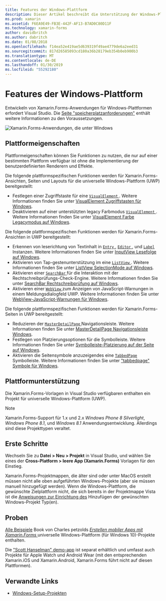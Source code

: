 ```yaml
---
title: Features der Windows-Plattform
description: Dieser Artikel beschreibt die Unterstützung der Windows-Plattform, die in Xamarin.Forms verfügbar ist.
ms.prod: xamarin
ms.assetid: F6EA9E49-FB3E-442F-AF13-B7AD0C80D11F
ms.technology: xamarin-forms
author: davidbritch
ms.author: dabritch
ms.date: 01/08/2018
ms.openlocfilehash: f14ea52e419ae5d639319f49ae4779de6a2eed31
ms.sourcegitcommit: 817d26585093cd180a36b28179eb354b0eb900b3
ms.translationtype: MT
ms.contentlocale: de-DE
ms.lasthandoff: 01/30/2019
ms.locfileid: "55292180"
---
```

# <a name="windows-platform-features"></a>Features der Windows-Plattform

Entwickeln von Xamarin.Forms-Anwendungen für Windows-Plattformen erfordert Visual Studio. Die [Seite "speicherplatzanforderungen"](~/get-started/installation.md) enthält weitere Informationen zu den Voraussetzungen.

![](images/allhanselman.png "Xamarin.Forms-Anwendungen, die unter Windows")

## <a name="platform-specifics"></a>Plattformeigenschaften

Plattformeigenschaften können Sie Funktionen zu nutzen, die nur auf einer bestimmten Plattform verfügbar ist ohne die Implementierung der benutzerdefinierten Renderern und Effekte.

Die folgende plattformspezifischen Funktionen werden für Xamarin.Forms-Ansichten, Seiten und Layouts für die universelle Windows-Plattform (UWP) bereitgestellt:

- Festlegen einer Zugriffstaste für eine [ `VisualElement` ](xref:Xamarin.Forms.VisualElement). Weitere Informationen finden Sie unter [VisualElement Zugriffstasten für Windows](#visualelement-accesskeys).
- Deaktivieren auf einer unterstützten legacy Farbmodus [ `VisualElement` ](xref:Xamarin.Forms.VisualElement). Weitere Informationen finden Sie unter [VisualElement Farbe Legacymodus auf Windows](#legacy-color-mode).

Die folgende plattformspezifischen Funktionen werden für Xamarin.Forms-Ansichten in UWP bereitgestellt:

- Erkennen von leserichtung von Textinhalt in [ `Entry` ](xref:Xamarin.Forms.Entry), [ `Editor` ](xref:Xamarin.Forms.Editor), und [ `Label` ](xref:Xamarin.Forms.Label) Instanzen. Weitere Informationen finden Sie unter [InputView Lesefolge auf Windows](#inputview-readingorder).
- Aktivieren von Tap-gestenunterstützung im eine [ `ListView` ](xref:Xamarin.Forms.ListView). Weitere Informationen finden Sie unter [ListView SelectionMode auf Windows](#listview-selectionmode).
- Aktivieren einer [ `SearchBar` ](xref:Xamarin.Forms.SearchBar) für die Interaktion mit der Rechtschreibprüfungs-Check-Engine. Weitere Informationen finden Sie unter [SearchBar Rechtschreibprüfung auf Windows](#searchbar-spellcheck).
- Aktivieren einer [ `WebView` ](xref:Xamarin.Forms.WebView) zum Anzeigen von JavaScript-Warnungen in einem Meldungsdialogfeld UWP. Weitere Informationen finden Sie unter [WebView-JavaScript-Warnungen für Windows](#webview-javascript-alert).

Die folgende plattformspezifischen Funktionen werden für Xamarin.Forms-Seiten in UWP bereitgestellt:

- Reduzieren der [ `MasterDetailPage` ](xref:Xamarin.Forms.MasterDetailPage) Navigationsleiste. Weitere Informationen finden Sie unter [MasterDetailPage Navigationsleiste Windows](#collapsable_navigation_bar).
- Festlegen von Platzierungsoptionen für die Symbolleiste. Weitere Informationen finden Sie unter [Symbolleiste-Platzierung auf der Seite auf Windows](#toolbar_placement).
- Aktivieren die Seitensymbole anzuzeigendes eine [ `TabbedPage` ](xref:Xamarin.Forms.TabbedPage) Symbolleiste. Weitere Informationen finden Sie unter ["tabbedpage" Symbole für Windows](#tabbedpage-icons).

## <a name="platform-support"></a>Plattformunterstützung

Die Xamarin.Forms-Vorlagen in Visual Studio verfügbaren enthalten ein Projekt für universelle Windows-Plattform (UWP).

> [!NOTE]
> Xamarin.Forms-Support für 1.x und 2.x _Windows Phone 8 Silverlight_, _Windows Phone 8.1_, und _Windows 8.1_ Anwendungsentwicklung. Allerdings sind diese Projekttypen veraltet.

## <a name="getting-started"></a>Erste Schritte

Wechseln Sie zu **Datei > Neu > Projekt** in Visual Studio, und wählen Sie eines der **Cross-Platform > leere App (Xamarin.Forms)** Vorlagen für den Einstieg.

Xamarin.Forms-Projektmappen, die älter sind oder unter MacOS erstellt müssen nicht alle oben aufgeführten Windows-Projekte (aber sie müssen manuell hinzugefügt werden). Wenn die Windows-Plattform, die gewünschte Zielplattform nicht, die sich bereits in der Projektmappe Vista ist die [Anweisungen zur Einrichtung des](installation/index.md) Hinzufügen der gewünschten Windows-Projekt Typ(en).

## <a name="samples"></a>Proben

[Alle Beispiele](https://github.com/xamarin/xamarin-forms-book-preview-2) Book von Charles petzolds [ *Erstellen mobiler Apps mit Xamarin.Forms* ](~/xamarin-forms/creating-mobile-apps-xamarin-forms/index.md) universelle Windows-Plattform (für Windows 10)-Projekte enthalten.

Die ["Scott Hanselman" demo-app](https://github.com/jamesmontemagno/Hanselman.Forms) ist separat erhältlich und umfasst auch Projekte für Apple Watch und Android Wear (mit den entsprechenden Xamarin.iOS und Xamarin.Android, Xamarin.Forms führt nicht auf diesen Plattformen).

## <a name="related-links"></a>Verwandte Links

- [Windows-Setup-Projekten](~/xamarin-forms/platform/windows/installation/index.md)
